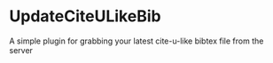 UpdateCiteULikeBib
==================

A simple plugin for grabbing your latest cite-u-like bibtex file from the server
